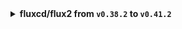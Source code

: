 <details>
<summary><b>fluxcd/flux2 from <code>v0.38.2</code> to <code>v0.41.2</code></b></summary>

fluxcd/flux2

</details>
